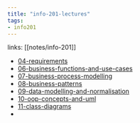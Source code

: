 ```yaml
---
title: "info-201-lectures"
tags: 
- info201
---
```

links: [[notes/info-201]]

- [04-requirements](notes/04-requirements)
- [06-business-functions-and-use-cases](notes/06-business-functions-and-use-cases.md)
- [07-business-process-modelling](notes/07-business-process-modelling.md)
- [08-business-patterns](notes/08-business-patterns.md)
- [09-data-modelling-and-normalisation](notes/09-data-modelling-and-normalisation.md)
- [10-oop-concepts-and-uml](notes/10-oop-concepts-and-uml.md)
- [11-class-diagrams](notes/11-class-diagrams.md)
- 
